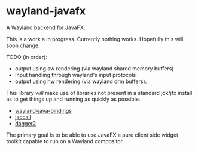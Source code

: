 # wayland-javafx
A Wayland backend for JavaFX.

This is a work a in progress. Currently nothing works. Hopefully this will soon change.

TODO (in order):
 - output using sw rendering (via wayland shared memory buffers)
 - input handling through wayland's input protocols
 - output using hw rendering (via wayland drm buffers).

This library *will* make use of libraries not present in a standard jdk/jfx install as to get things up and running as quickly as possible.
 - [wayland-java-bindings](https://github.com/udevbe/wayland-java-bindings)
 - [jaccall](https://github.com/udevbe/jaccall)
 - [dagger2](https://github.com/google/dagger)

 The primary goal is to be able to use JavaFX a pure client side widget toolkit capable to run on a Wayland compositor.
